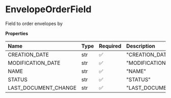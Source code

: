 # EnvelopeOrderField

Field to order envelopes by

**Properties**

| Name                 | Type | Required | Description            |
| :------------------- | :--- | :------- | :--------------------- |
| CREATION_DATE        | str  | ✅       | "CREATION_DATE"        |
| MODIFICATION_DATE    | str  | ✅       | "MODIFICATION_DATE"    |
| NAME                 | str  | ✅       | "NAME"                 |
| STATUS               | str  | ✅       | "STATUS"               |
| LAST_DOCUMENT_CHANGE | str  | ✅       | "LAST_DOCUMENT_CHANGE" |
